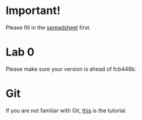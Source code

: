 # Important!
Please fill in the [spreadsheet](https://docs.google.com/forms/d/1pCNh91GmQOdh60O4TfHXzWwXhVPdmZKGN9Du7-75SyE/viewform) first.

# Lab 0
Please make sure your version is ahead of fcb448b.

# Git
If you are not familiar with Git, [this](http://backlogtool.com/git-guide/tw/intro/intro1_1.html) is the tutorial.
